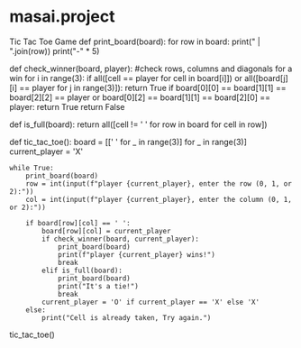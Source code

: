 # masai.project
Tic Tac Toe Game
def print_board(board):
    for row in board:
        print(" | ".join(row))
        print("-" * 5)

def check_winner(board, player):
    #check rows, columns and diagonals for a win
    for i in range(3):
        if all([cell == player for cell in board[i]]) or all([board[j][i] == player for j in range(3)]):
            return True
    if board[0][0] == board[1][1] == board[2][2] == player or board[0][2] == board[1][1] == board[2][0] == player:
         return True
    return False

def is_full(board):
    return all([cell != ' ' for row in board for cell in row])

def tic_tac_toe():
    board = [[' ' for _ in range(3)] for _ in range(3)]
    current_player = 'X'

    while True:
        print_board(board)
        row = int(input(f"player {current_player}, enter the row (0, 1, or 2):"))
        col = int(input(f"player {current_player}, enter the column (0, 1, or 2):"))

        if board[row][col] == ' ':
            board[row][col] = current_player
            if check_winner(board, current_player):
                print_board(board)
                print(f"player {current_player} wins!")
                break
            elif is_full(board):
                print_board(board)
                print("It's a tie!")
                break
            current_player = 'O' if current_player == 'X' else 'X' 
        else:
            print("Cell is already taken, Try again.")

tic_tac_toe()
